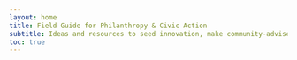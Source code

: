 ```yaml
---
layout: home
title: Field Guide for Philanthropy & Civic Action
subtitle: Ideas and resources to seed innovation, make community-advised decisions, host participatory events, communicate effectively, and catalyze local change.
toc: true
---
```

